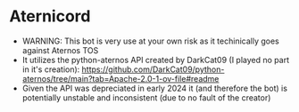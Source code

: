 # Aternicord

- WARNING: This bot is very use at your own risk as it techinically goes against Aternos TOS
- It utilizes the python-aternos API created by DarkCat09 (I played no part in it's creation):
  https://github.com/DarkCat09/python-aternos/tree/main?tab=Apache-2.0-1-ov-file#readme
- Given the API was depreciated in early 2024 it (and therefore the bot) is potentially unstable and inconsistent (due to no fault of the creator)
